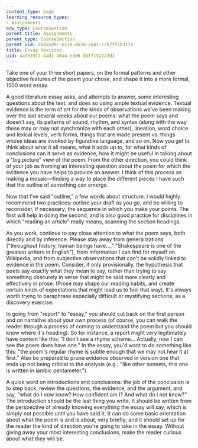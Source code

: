 ```yaml
---
content_type: page
learning_resource_types:
- Assignments
ocw_type: CourseSection
parent_title: Assignments
parent_type: CourseSection
parent_uid: daa55d0c-6c18-de2e-2e41-ccb7ff7b31fa
title: Essay Revision
uid: 4af53977-4ad1-a6a4-e3d6-dbf7152722d3
---
```


Take one of your three short papers, on the formal patterns and other objective features of the poem your chose, and shape it into a more formal, 1500 word essay.

A good literature essay asks, and attempts to answer, some interesting questions about the text, and does so using ample textual evidence. Textual evidence is the term of art for the kinds of observations we've been making over the last several weeks about our poems: what the poem says and doesn't say, its patterns of sound, rhythm, and syntax (along with the way these may or may not synchronize with each other), lineation, word choice and lexical levels, verb forms, things that are made present vs. things whose ideas are invoked by figurative language, and so on. Now you get to think about what it all means, what it adds up to, for what kinds of conclusions can it serve as evidence, how it might be useful in talking about a "big picture" view of the poem. From the other direction, you could think of your job as framing an interesting question about the poem for which the evidence you have helps to provide an answer. I think of this process as making a mosaic—finding a way to place the different pieces I have such that the outline of something can emerge.

Now that I've said "outline," a few words about structure. I would highly recommend two practices: outline your draft as you go, and be willing to reconsider, if necessary, the sequence in which you make your points. The first will help in doing the second, and is also good practice for disciplines in which "reading an article" really means, scanning the section headings.

As you work, continue to pay close attention to what the poem says, both directly and by inference. Please stay away from generalizations ("throughout history, human beings have…," "Shakespeare is one of the greatest writers in English"), from information I can find for myself on Wikipedia, and from subjective observations that can't be solidly linked to evidence in the poem. Consider, if only provisionally, the hypothesis that poets say exactly what they mean to say, rather than trying to say something obscurely in verse that might be said more clearly and effectively in prose. (Prose may shape our reading habits, and create certain kinds of expectations that might lead us to feel that way). It's always worth trying to paraphrase especially difficult or mystifying sections, as a discovery exercise.

In going from "report" to "essay," you should cut back on the first person and on narrative about your own process (of course, you can walk the reader through a process of coming to understand the poem but you should know where it's heading). So for instance, a report might very legitimately have content like this: "I don't see a rhyme scheme… Actually, now I can see the poem does have one." In the essay, you'd want to do something like this: "the poem's regular rhyme is subtle enough that we may not hear it at first." Also be prepared to prune evidence observed in version one that ends up not being critical to the analysis (e.g., "like other sonnets, this one is written in iambic pentameter.")

A quick word on introductions and conclusions: the job of the conclusion is to step back, review the questions, the evidence, and the argument, and say, "what do I now know? How confident am I? And what do I not know?" The introduction should be the last thing you write. It should be written from the perspective of already knowing everything the essay will say, which is simply not possible until you have said it. It can do some basic orientation about what the poem is and is about, very briefly; and it should set up for the reader the kind of direction you're going to take in the essay. Without giving away your most interesting conclusions, make the reader curious about what they will be.